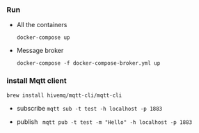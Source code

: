 ### Run 

* All the containers

    `docker-compose up`

* Message broker 

    `docker-compose -f docker-compose-broker.yml up`

### install Mqtt client

`brew install hivemq/mqtt-cli/mqtt-cli`

* subscribe 
`mqtt sub -t test -h localhost -p 1883`

* publish
` mqtt pub -t test -m "Hello" -h localhost -p 1883`